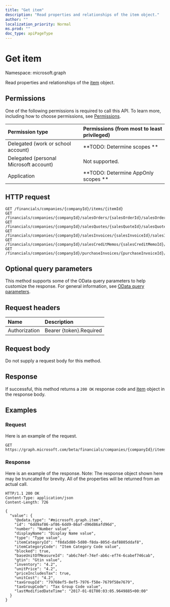 ```yaml
---
title: "Get item"
description: "Read properties and relationships of the item object."
author: ""
localization_priority: Normal
ms.prod: ""
doc_type: apiPageType
---
```


# Get item

Namespace: microsoft.graph

Read properties and relationships of the [item](../resources/item.md) object.

## Permissions
One of the following permissions is required to call this API. To learn more, including how to choose permissions, see [Permissions](/concepts/permissions-reference.md).

|Permission type|Permissions (from most to least privileged)|
|:---|:---|
|Delegated (work or school account)|**TODO: Determine scopes **|
|Delegated (personal Microsoft account)|Not supported.|
|Application|**TODO: Determine AppOnly scopes **|

## HTTP request
<!-- {
  "blockType": "ignored"
}
-->
``` http
GET /financials/companies/{companyId}/items/{itemId}
GET /financials/companies/{companyId}/salesOrders/{salesOrderId}/salesOrderLines/{salesOrderLineId}/item
GET /financials/companies/{companyId}/salesQuotes/{salesQuoteId}/salesQuoteLines/{salesQuoteLineId}/item
GET /financials/companies/{companyId}/salesInvoices/{salesInvoiceId}/salesInvoiceLines/{salesInvoiceLineId}/item
GET /financials/companies/{companyId}/salesCreditMemos/{salesCreditMemoId}/salesCreditMemoLines/{salesCreditMemoLineId}/item
GET /financials/companies/{companyId}/purchaseInvoices/{purchaseInvoiceId}/purchaseInvoiceLines/{purchaseInvoiceLineId}/item
```

## Optional query parameters
This method supports some of the OData query parameters to help customize the response. For general information, see [OData query parameters](/graph/query-parameters).

## Request headers
|Name|Description|
|:---|:---|
|Authorization|Bearer {token}.Required|

## Request body
Do not supply a request body for this method.

## Response
If successful, this method returns a `200 OK` response code and [item](../resources/item.md) object in the response body.

## Examples

### Request
Here is an example of the request.
<!-- {
  "blockType": "request",
  "name": "get_item"
}
-->
``` http
GET https://graph.microsoft.com/beta/financials/companies/{companyId}/items/{itemId}
```

### Response
Here is an example of the response. Note: The response object shown here may be truncated for brevity. All of the properties will be returned from an actual call.
<!-- {
  "blockType": "response",
  "truncated": true,
  "@odata.type": "microsoft.graph.item"
}
-->
``` http
HTTP/1.1 200 OK
Content-Type: application/json
Content-Length: 726

{
  "value": {
    "@odata.type": "#microsoft.graph.item",
    "id": "6dd9af86-af86-6dd9-86af-d96d86afd96d",
    "number": "Number value",
    "displayName": "Display Name value",
    "type": "Type value",
    "itemCategoryId": "f8da5d80-5d80-f8da-805d-daf8805ddaf8",
    "itemCategoryCode": "Item Category Code value",
    "blocked": true,
    "baseUnitOfMeasureId": "ab6c74ef-74ef-ab6c-ef74-6cabef746cab",
    "gtin": "Gtin value",
    "inventory": "4.2",
    "unitPrice": "4.2",
    "priceIncludesTax": true,
    "unitCost": "4.2",
    "taxGroupId": "79768ef5-8ef5-7976-f58e-7679f58e7679",
    "taxGroupCode": "Tax Group Code value",
    "lastModifiedDateTime": "2017-01-01T00:03:05.9649885+00:00"
  }
}
```

